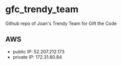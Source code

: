# gfc_trendy_team
Github repo of Joan's Trendy Team for Gift the Code 

## AWS
- public IP: 52.207.212.173
- private IP: 172.31.60.84
